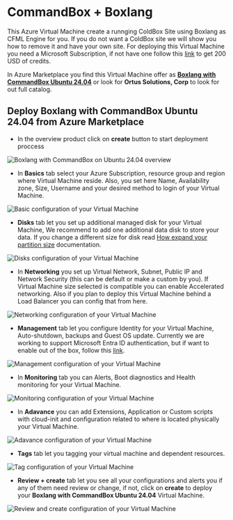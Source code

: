 # CommandBox + Boxlang

This Azure Virtual Machine create a runnging ColdBox Site using Boxlang as CFML Engine for you. If you do not want a ColdBox site we will show you how to remove it and have your own site. For deploying this Virtual Machine you need a Microsoft Subscription, if not have one follow this [link](https://azure.microsoft.com/en-us/pricing/purchase-options/azure-account) to get 200 USD of credits.

In Azure Marketplace you find this Virtual Machine offer as [**Boxlang with CommandBox Ubuntu 24.04**](https://azuremarketplace.microsoft.com/en-us/marketplace/apps/ortus.boxlang-commanbox-server-ubuntu-2404?tab=Overview) or look for **Ortus Solutions, Corp** to look for out full catalog.

## Deploy Boxlang with CommandBox Ubuntu 24.04 from Azure Marketplace

* In the overview product click on **create** button to start deployment proccess

![Boxlang with CommandBox on Ubuntu 24.04 overview](../../../.gitbook/assets/azure/boxlangWithCommandbox/boxlangWithCommandBoxOverview.png)

* In **Basics** tab select your Azure Subscription, resource group and region where Virtual Machine reside. Also, you set here Name, Availability zone, Size, Username and your desired method to login of your Virtual Machine.

![Basic configuration of your Virtual Machine](../../../.gitbook/assets/azure/boxlangWithCommandbox/basicSettings.png)

* **Disks** tab let you set up additional managed disk for your Virtual Machine, We recommend to add one additional data disk to store your data. If you change a different size for disk read [How expand your partition size](https://learn.microsoft.com/en-us/azure/virtual-machines/windows/expand-disks) documentation.

![Disks configuration of your Virtual Machine](../../../.gitbook/assets/azure/boxlangWithCommandbox/diskSettings.png)

* In **Networking** you set up Virtual Network, Subnet, Public IP and Network Security (this can be default or make a custom by you). If Virtual Machine size selected is compatible you can enable Accelerated networking. Also if you plan to deploy this Virtual Machine behind a Load Balancer you can config that from here.

![Networking configuration of your Virtual Machine](../../../.gitbook/assets/azure/boxlangWithCommandbox/networkingSettings.png)

* **Management** tab let you configure Identity for your Virtual Machine, Auto-shutdown, backups and Guest OS update. Currently we are working to support Microsoft Entra ID authentication, but if want to enable out of the box, follow this [link](https://learn.microsoft.com/en-us/entra/identity/devices/howto-vm-sign-in-azure-ad-linux).

![Management configuration of your Virtual Machine](../../../.gitbook/assets/azure/boxlangWithCommandbox/managementSettings.png)

* In **Monitoring** tab you can Alerts, Boot diagnostics and Health monitoring for your Virtual Machine.

![Monitoring configuration of your Virtual Machine](../../../.gitbook/assets/azure/boxlangWithCommandbox/monitoringSettings.png)

* In **Adavance** you can add Extensions, Application or Custom scripts with cloud-init and configuration related to where is located physically your Virtual Machine.

![Adavance configuration of your Virtual Machine](../../../.gitbook/assets/azure/boxlangWithCommandbox/advanceSettings.png)

* **Tags** tab let you tagging your virtual machine and dependent resources.

![Tag configuration of your Virtual Machine](../../../.gitbook/assets/azure/boxlangWithCommandbox/tagSettings.png)

* **Review + create** tab let you see all your configurations and alerts you if any of them need review or change, if not, click on **create** to deploy your **Boxlang with CommandBox Ubuntu 24.04** Virtual Machine.

![Review and create configuration of your Virtual Machine](../../../.gitbook/assets/azure/boxlangWithCommandbox/reviewCreate.png)
